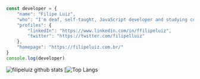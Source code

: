``` js
const developer = {
    "name": "Filipe Luiz",
    "who": "I'm deaf, self-taught, JavaScript developer and studying computer science.",
    "profiles": {
        "linkedIn": "https://www.linkedin.com/in/ffilipeluiz",
        "twitter": "https://twitter.com/filipelluiz"
    },
    "homepage": "https://filipeluiz.com.br/"
}
console.log(developer)
```

![filipeluiz github stats](https://github-readme-stats.vercel.app/api?username=filipeluiz&show_icons=true&theme=dark)
[![Top Langs](https://github-readme-stats.vercel.app/api/top-langs/?username=filipeluiz&layout=compact&langs_count=7&theme=dark)
